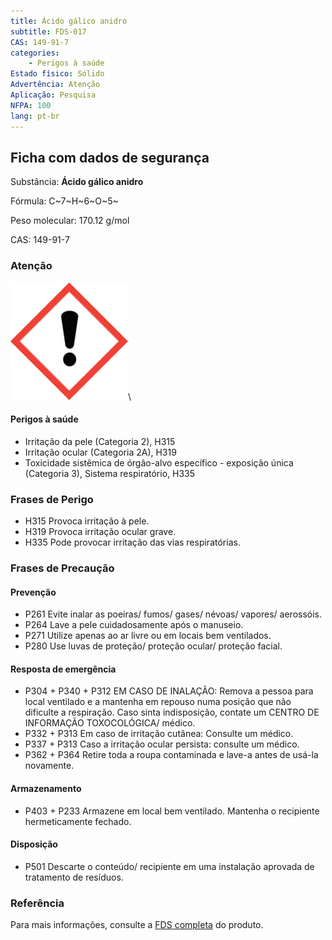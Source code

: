 ```yaml
---
title: Ácido gálico anidro
subtitle: FDS-017
CAS: 149-91-7 
categories: 
    - Perigos à saúde
Estado físico: Sólido
Advertência: Atenção
Aplicação: Pesquisa
NFPA: 100
lang: pt-br
---
```


## Ficha com dados de segurança

Substância: **Ácido gálico anidro**

Fórmula: C~7~H~6~O~5~

Peso molecular: 170.12 g/mol

CAS: 149-91-7

### Atenção

![Ponto de exclamação](pic/GHS07.png)\

#### Perigos à saúde

- Irritação da pele (Categoria 2), H315
- Irritação ocular (Categoria 2A), H319
- Toxicidade sistêmica de órgão-alvo específico - exposição única (Categoria 3), Sistema respiratório, H335

### Frases de Perigo

- H315 Provoca irritação à pele.
- H319 Provoca irritação ocular grave.
- H335 Pode provocar irritação das vias respiratórias.

### Frases de Precaução

#### Prevenção

- P261 Evite inalar as poeiras/ fumos/ gases/ névoas/ vapores/ aerossóis.
- P264 Lave a pele cuidadosamente após o manuseio.
- P271 Utilize apenas ao ar livre ou em locais bem ventilados.
- P280 Use luvas de proteção/ proteção ocular/ proteção facial.

#### Resposta de emergência

- P304 + P340 + P312 EM CASO DE INALAÇÃO: Remova a pessoa para local ventilado
e a mantenha em repouso numa posição que não dificulte a respiração. Caso sinta indisposição, contate um CENTRO DE INFORMAÇÃO TOXOCOLÓGICA/ médico.
- P332 + P313 Em caso de irritação cutânea: Consulte um médico.
- P337 + P313 Caso a irritação ocular persista: consulte um médico.
- P362 + P364 Retire toda a roupa contaminada e lave-a antes de usá-la novamente.

#### Armazenamento

- P403 + P233 Armazene em local bem ventilado. Mantenha o recipiente hermeticamente fechado.

#### Disposição

- P501 Descarte o conteúdo/ recipiente em uma instalação aprovada de tratamento de resíduos.

### Referência

Para mais informações, consulte a [FDS completa](https://drive.google.com/open?id=1Pt7Ym5eV8w9JipLiP-8bFdZxGIaZF1RK) do produto.